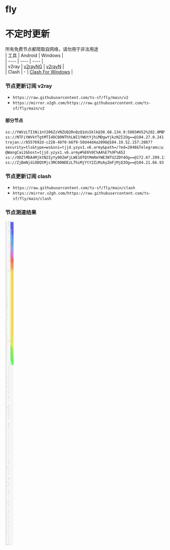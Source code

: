 # fly
# 不定时更新
所有免费节点都爬取自网络，请勿用于非法用途  
|  工具  | Android  | Windows  |  
|  ----  | ----   | ----  |  
| v2ray  | [v2rayNG](https://github.com/2dust/v2rayNG/releases) | [v2rayN](https://github.com/2dust/v2rayN/releases) |  
| Clash  | - | [Clash For Windows](https://github.com/2dust/clashN/releases) | 
  
### 节点更新订阅  v2ray
- `https://raw.githubusercontent.com/ts-sf/fly/main/v2`  
- `https://mirror.v2gh.com/https://raw.githubusercontent.com/ts-sf/fly/main/v2`  

#### 部分节点  
``` 
ss://YWVzLTI1Ni1nY206ZzVNZUQ2RnQzQ1dsSklk@38.68.134.9:5003#US2%202.0MB%2Fs
ss://NTFiYWVkYTgtMTI4OC00NThhLWI1YWUtYjhiMDgwYjkzN2I2Og==@104.27.0.241:8880#%E6%9C%AA%E7%9F%A5
trojan://8557692d-c228-48f0-b6f9-50d44d4a2096@104.19.52.157:2087?security=tls&type=ws&sni=tjjd.yzyx1.v6.army&path=/?ed=2048&Telegram🇨🇳 @WangCai2&host=tjjd.yzyx1.v6.army#%E6%9C%AA%E7%9F%A52
ss://ODZlMDA4MjktN2IyYy00ZmFjLWE1OTQtMmRmYWE3NTU2ZDY4Og==@172.67.209.118:443#%E6%9C%AA%E7%9F%A53
ss://ZjBmNjdiODQtMjc3MC00NDEzLThiMjYtY2ZiMzAyZmFjMjQ3Og==@104.21.66.93:443#%E6%9C%AA%E7%9F%A54
```
### 节点更新订阅  clash
- `https://raw.githubusercontent.com/ts-sf/fly/main/clash`  
- `https://mirror.v2gh.com/https://raw.githubusercontent.com/ts-sf/fly/main/clash`  

### 节点测速结果
![image](traffic.png)
